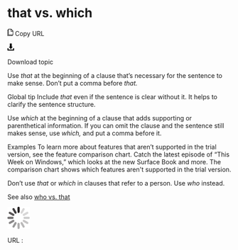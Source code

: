 ﻿# that vs. which

![Copy URL](media/that-vs-which/Copy.png)
Copy URL

![Download](media/that-vs-which/Download.png)

Download topic

Use *that* at the beginning of a clause that’s necessary for the sentence to make sense. Don’t put a comma before *that.*

Global tip Include *that* even if the sentence is clear without it. It helps to clarify the sentence structure.

Use *which*
at the beginning of a clause that adds supporting or parenthetical
information. If you can omit the clause and the sentence still makes
sense, use *which,* and put a comma before it.

Examples
To learn more about features that aren’t supported in the trial version, see the feature comparison chart.
Catch the latest episode of “This Week on Windows,” which looks at the new Surface Book and more.
The comparison chart shows which features aren't supported in the trial version.

Don’t use *that* or *which* in clauses that refer to a person. Use *who* instead.

See also [who vs. that](https://worldready.cloudapp.net/Styleguide/Read?id=2700&topicid=36437)

![In progress](media/that-vs-which/activity-large.gif)

URL :
